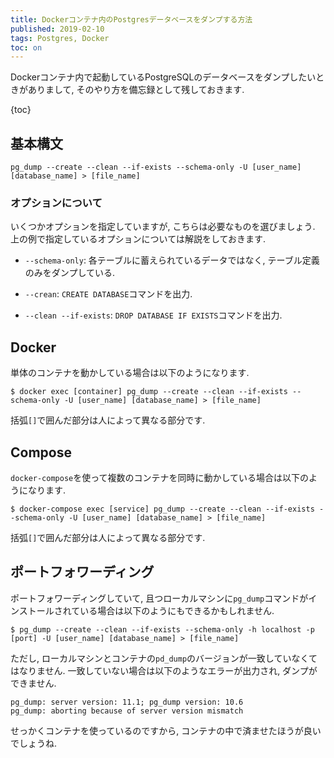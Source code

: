 ```yaml
---
title: Dockerコンテナ内のPostgresデータベースをダンプする方法
published: 2019-02-10
tags: Postgres, Docker
toc: on
---
```


Dockerコンテナ内で起動しているPostgreSQLのデータベースをダンプしたいときがありまして, そのやり方を備忘録として残しておきます.

<!--more-->

{toc}

## 基本構文

```
pg_dump --create --clean --if-exists --schema-only -U [user_name] [database_name] > [file_name]
```

### オプションについて

いくつかオプションを指定していますが, こちらは必要なものを選びましょう. 上の例で指定しているオプションについては解説をしておきます.

- `--schema-only`: 各テーブルに蓄えられているデータではなく, テーブル定義のみをダンプしている.

- `--crean`: `CREATE DATABASE`コマンドを出力.

- `--clean --if-exists`: `DROP DATABASE IF EXISTS`コマンドを出力.


## Docker
単体のコンテナを動かしている場合は以下のようになります.


```
$ docker exec [container] pg_dump --create --clean --if-exists --schema-only -U [user_name] [database_name] > [file_name]
```

括弧`[]`で囲んだ部分は人によって異なる部分です.

## Compose

`docker-compose`を使って複数のコンテナを同時に動かしている場合は以下のようになります.

```
$ docker-compose exec [service] pg_dump --create --clean --if-exists --schema-only -U [user_name] [database_name] > [file_name]
```

括弧`[]`で囲んだ部分は人によって異なる部分です.

## ポートフォワーディング
ポートフォワーディングしていて, 且つローカルマシンに`pg_dump`コマンドがインストールされている場合は以下のようにもできるかもしれません.

```
$ pg_dump --create --clean --if-exists --schema-only -h localhost -p [port] -U [user_name] [database_name] > [file_name]
```

ただし, ローカルマシンとコンテナの`pd_dump`のバージョンが一致していなくてはなりません. 一致していない場合は以下のようなエラーが出力され, ダンプができません.

```
pg_dump: server version: 11.1; pg_dump version: 10.6
pg_dump: aborting because of server version mismatch
```

せっかくコンテナを使っているのですから, コンテナの中で済ませたほうが良いでしょうね.
